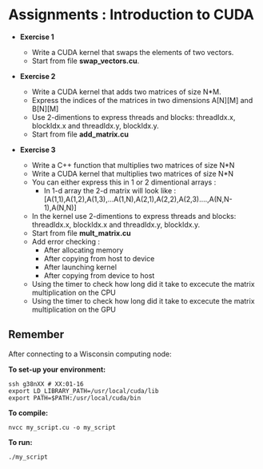 # Assignments : Introduction to CUDA

- **Exercise 1** 
  - Write a CUDA kernel that swaps the elements of two vectors.
  - Start from file **swap_vectors.cu**.

- **Exercise 2** 
  - Write a CUDA kernel that adds two matrices of size N*M.
  - Express the indices of the matrices in two dimensions A[N][M] and B[N][M]
  - Use 2-dimentions to express threads and blocks: threadIdx.x, blockIdx.x and threadIdx.y, blockIdx.y.
  - Start from file **add_matrix.cu**
  
- **Exercise 3** 
  - Write a C++ function that multiplies two matrices of size N*N 
  - Write a CUDA kernel that multiplies two matrices of size N*N 
  - You can either express this in 1 or 2 dimentional arrays :
      - In 1-d array the 2-d matrix will look like : [A(1,1),A(1,2),A(1,3),...A(1,N),A(2,1),A(2,2),A(2,3)....,A(N,N-1),A(N,N)] 
  - In the kernel use 2-dimentions to express threads and blocks: threadIdx.x, blockIdx.x and threadIdx.y, blockIdx.y.
  - Start from file **mult_matrix.cu**
  - Add error checking :
    - After allocating memory
    - After copying from host to device
    - After launching kernel
    - After copying from device to host
  - Using the timer to check how long did it take to excecute the matrix multiplication on the CPU
  - Using the timer to check how long did it take to excecute the matrix multiplication on the GPU

## Remember

After connecting to a Wisconsin computing node: 

**To set-up your environment:**
```
ssh g38nXX # XX:01-16
export LD_LIBRARY_PATH=/usr/local/cuda/lib
export PATH=$PATH:/usr/local/cuda/bin
```

**To compile:**

```
nvcc my_script.cu -o my_script
```

**To run:**

```
./my_script
```